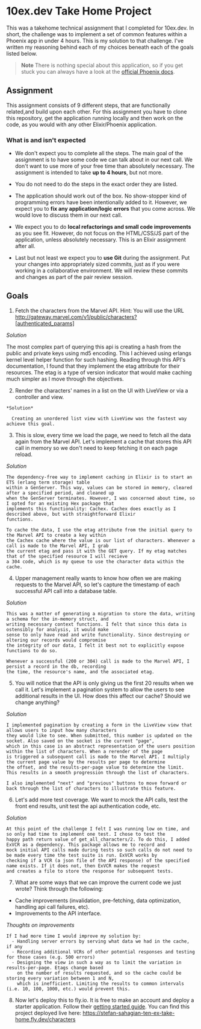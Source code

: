 # 10ex.dev Take Home Project

This was a takehome technical assignment that I completed for 10ex.dev.
In short, the challenge was to implement a set of common features within a Phoenix app in under 4 hours.
This is my solution to that challenge. I've written my reasoning behind each of my choices beneath each
of the goals listed below.

> **Note**
> There is nothing special about this application,
> so if you get stuck you can always have a look at the [official Phoenix docs](https://hexdocs.pm/phoenix/1.7.1/installation.html).

## Assignment

This assignment consists of 9 different steps, that are functionally related,and build upon each other.
For this assignment you have to clone this repository,
get the application running locally and then work on the code,
as you would with any other Elixir/Phoenix application.

### What is and isn't expected

- We don't expect you to complete all the steps.
The main goal of the assignment is to have some code we can talk about in our next call.
We don't want to use more of your free time than absolutely necessary.
The assignment is intended to take **up to 4 hours**, but not more.

- You do not need to do the steps in the exact order they are listed.

- The application should work out of the box.
No show-stopper kind of programming errors have been intentionally added to it.
However, we expect you to **fix any application/logic errors** that you come across.
We would love to discuss them in our next call.

- We expect you to do **local refactorings and small code improvements** as you see fit.
However, do not focus on the HTML/CSS/JS part of the application, unless absolutely necessary.
This is an Elixir assignment after all.

- Last but not least we expect you to **use Git** during the assignment.
Put your changes into appropriately sized commits,
just as if you were working in a collaborative environment. We will review these commits and 
changes as part of the pair review session. 


## Goals
  1. Fetch the characters from the Marvel API. Hint: You will use the URL
  http://gateway.marvel.com/v1/public/characters?[authenticated_params]

  *Solution*   

   The most complex part of querying this api is creating a hash from the public and private keys using md5 encoding.
   This I achieved using erlangs kernel level helper function for such hashing.
   Reading through this API's documentation, I found that they implement the etag attribute for their resources. 
   The etag is a type of version indicator that would make caching much simpler as I move through the objectives.

  2. Render the characters' names in a list on the UI with LiveView or via a controller and view.
    
    *Solution* 
    
      Creating an unordered list view with LiveView was the fastest way achieve this goal.

  3. This is slow, every time we load the page, we need to fetch all the data again from the Marvel
  API. Let's implement a cache that stores this API call in memory so we don't need to keep
  fetching it on each page reload.

  *Solution*

    The dependency-free way to implement caching in Elixir is to start an ETS (erlang term storage) table
    within a GenServer. This way, values can be stored in memory, cleared after a specified period, and cleaned up
    when the GenServer terminates. However, I was concerned about time, so I opted for an existing Hex package that
    implements this functionality: Cachex. Cachex does exactly as I described above, but with straightforward Elixir
    functions.

    To cache the data, I use the etag attribute from the initial query to the Marvel API to create a key within 
    the Cachex cache where the value is our list of characters. Whenever a call is made to the Marvel API, I grab
    the current etag and pass it with the GET query. If my etag matches that of the specified resource I will recieve
    a 304 code, which is my queue to use the character data within the cache.

  4. Upper management really wants to know how often we are making requests to the Marvel API, so
  let's capture the timestamp of each successful API call into a database table.

  *Solution*

    This was a matter of generating a migration to store the data, writing a schema for the in-memory struct, and 
    writing necessary context functions. I felt that since this data is ostensibly for analysis, it would make 
    sense to only have read and write functionality. Since destroying or altering our records would compromise 
    the integrity of our data, I felt it best not to explicitly expose functions to do so.

    Whenever a successful (200 or 304) call is made to the Marvel API, I persist a record in the db, recording 
    the time, the resource's name, and the associated etag.

  5. You will notice that the API is only giving us the first 20 results when we call it. Let's implement a
  pagination system to allow the users to see additional results in the UI. How does this affect our cache? Should we change anything?

  *Solution*

    I implemented pagination by creating a form in the LiveView view that allows users to input how many characters
    they would like to see. When submitted, this number is updated on the socket. Also saved on the socket is the current "page",
    which in this case is an abstract representation of the users position within the list of characters. When a rerender of the page
    is triggered a subsequent call is made to the Marvel API. I multiply the current page value by the results per page to determine
    the offset, and the results-per-page value to determine the limit. This results in a smooth progression through the list of characters.

    I also implemented "next" and "previous" buttons to move forward or back through the list of characters to illustrate this feature.

  6. Let's add more test coverage. We want to mock the API calls, test the front end results, unit test
  the api authentication code, etc.

  *Solution*

    At this point of the challenge I felt I was running low on time, and so only had time to implement one test. I chose to test the
    happy path return value of get_all_characters/2. To do this, I added ExVCR as a dependency. This package allows me to record and 
    mock initial API calls made during tests so such calls do not need to be made every time the test suite is run. ExVCR works by 
    checking if a VCR (a json file of the API response) of the specified name exists. If it does not, then ExVCR makes the request
    and creates a file to store the response for subsequent tests. 

  7. What are some ways that we can improve the current code we just wrote? Think through the following:
  - Cache improvements (invalidation, pre-fetching, data optimization, handling api call failures, etc).
  - Improvements to the API interface.

  *Thoughts on improvements*

    If I had more time I would improve my solution by:
      - Handling server errors by serving what data we had in the cache, if any
      - Recording additional VCRs of other potential responses and testing for those cases (e.g. 500 errors)
      - Designing the view in such a way as to limit the variation in results-per-page. Etags change based
        on the number of results requested, and so the cache could be storing every variation between 1 and N,
        which is inefficient. Limiting the results to common intervals (i.e. 10, 100, 1000, etc.) would prevent this.
    

8. Now let's deploy this to fly.io. It is free to make an account and deploy a starter application. Follow their [getting started guide](https://fly.io/docs/elixir/getting-started/existing/).
  You can find this project deployed live here: https://stefan-sahagian-ten-ex-take-home.fly.dev/characters